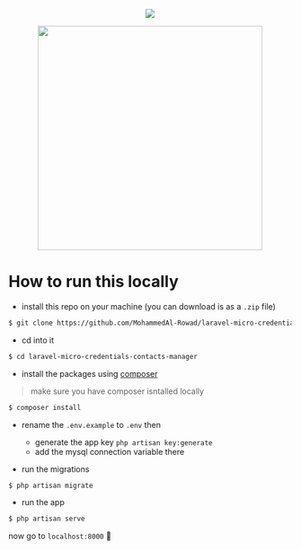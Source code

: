 <p align="center">
   <img src="https://user-images.githubusercontent.com/38977667/168488230-683aa8c3-9b79-4ae9-a809-b79ae6af22b6.png" />
</p>

<p align="center"><a href="https://laravel.com" target="_blank"><img src="https://raw.githubusercontent.com/laravel/art/master/logo-lockup/5%20SVG/2%20CMYK/1%20Full%20Color/laravel-logolockup-cmyk-red.svg" width="400"></a></p>


# How to run this locally 

- install this repo on your machine (you can download is as a `.zip` file)
```bash
$ git clone https://github.com/MohammedAl-Rowad/laravel-micro-credentials-contacts-manager.git
```
- cd into it
```bash
$ cd laravel-micro-credentials-contacts-manager
```
- install the packages using [composer](https://getcomposer.org/)
> make sure you have composer isntalled locally 
```bash
$ composer install
```
- rename the `.env.example` to `.env` then
    - generate the app key `php artisan key:generate`
    - add the mysql connection variable there

- run the migrations
```bash
$ php artisan migrate
```

- run the app 
```bash
$ php artisan serve
```

now go to `localhost:8000` 🥳
